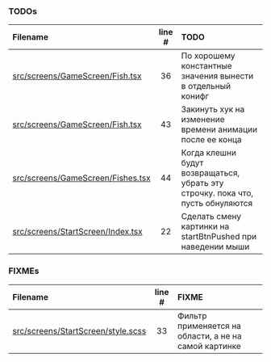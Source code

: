 ### TODOs
| Filename | line # | TODO |
|:------|:------:|:------|
| [src/screens/GameScreen/Fish.tsx](src/screens/GameScreen/Fish.tsx#L36) | 36 | По хорошему константные значения вынести в отдельный конифг |
| [src/screens/GameScreen/Fish.tsx](src/screens/GameScreen/Fish.tsx#L43) | 43 | Закинуть хук на изменение времени анимации после ее конца |
| [src/screens/GameScreen/Fishes.tsx](src/screens/GameScreen/Fishes.tsx#L44) | 44 | Когда клешни будут возвращаться, убрать эту строчку. пока что, пусть обнуляются |
| [src/screens/StartScreen/Index.tsx](src/screens/StartScreen/Index.tsx#L22) | 22 | Сделать смену картинки на startBtnPushed при наведении мыши |

### FIXMEs
| Filename | line # | FIXME |
|:------|:------:|:------|
| [src/screens/StartScreen/style.scss](src/screens/StartScreen/style.scss#L33) | 33 | Фильтр применяется на области, а не на самой картинке |
